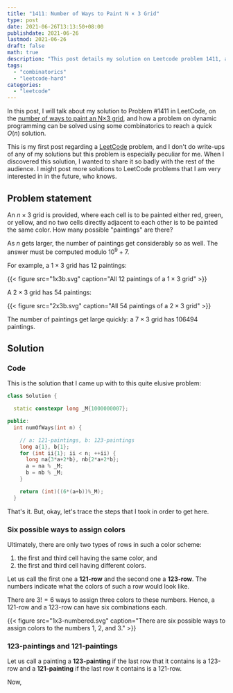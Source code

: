 ```yaml
---
title: "1411: Number of Ways to Paint N × 3 Grid"
type: post
date: 2021-06-26T13:13:50+08:00
publishdate: 2021-06-26
lastmod: 2021-06-26
draft: false
math: true
description: "This post details my solution on Leetcode problem 1411, and how combinatorics can be used to"
tags:
  - "combinatorics"
  - "leetcode-hard"
categories:
  - "leetcode"
---
```


In this post, I will talk about my solution to Problem #1411 in LeetCode,
on the [number of ways to paint an N×3 grid](https://leetcode.com/problems/number-of-ways-to-paint-n-3-grid/),
and how a problem on dynamic programming can be solved using some combinatorics to reach a quick $O(n)$ solution.

<!--more-->

This is my first post regarding a [LeetCode](https://leetcode.com/) problem,
and I don't do write-ups of any of my solutions
but this problem is especially peculiar for me.
When I discovered this solution, I wanted to share it so badly with the rest of the audience.
I might post more solutions to LeetCode problems that I am very interested in in the future, who knows.

## Problem statement

An $n\times3$ grid is provided, where each cell is to be painted either red, green, or yellow,
and no two cells directly adjacent to each other is to be painted the same color.
How many possible "paintings" are there?

As $n$ gets larger, the number of paintings get considerably so as well.
The answer must be computed modulo $10^9+7$.

For example, a $1\times3$ grid has $12$ paintings:

{{< figure
  src="1x3b.svg"
  caption="All 12 paintings of a $1\times3$ grid" >}}

A $2\times3$ grid has $54$ paintings:

{{< figure
  src="2x3b.svg"
  caption="All 54 paintings of a $2\times3$ grid" >}}

The number of paintings get large quickly: a $7\times3$ grid has $106494$ paintings.

## Solution

### Code

This is the solution that I came up with to this quite elusive problem:

```c++
class Solution {

  static constexpr long _M{1000000007};

public:
  int numOfWays(int n) {

    // a: 121-paintings, b: 123-paintings
    long a{1}, b{1};
    for (int ii{1}; ii < n; ++ii) {
      long na{3*a+2*b}, nb{2*a+2*b};
      a = na % _M;
      b = nb % _M;
    }

    return (int)((6*(a+b))%_M);
  }
```

That's it. But, okay, let's trace the steps that I took in order to get here.

### Six possible ways to assign colors

Ultimately, there are only two types of rows in such a color scheme:

1. the first and third cell having the same color, and
2. the first and third cell having different colors.

Let us call the first one a **121-row** and the second one a **123-row**.
The numbers indicate what the colors of such a row would look like.

There are $3! = 6$ ways to assign three colors to these numbers.
Hence, a 121-row and a 123-row can have six combinations each.

{{< figure
  src="1x3-numbered.svg"
  caption="There are six possible ways to assign colors to the numbers 1, 2, and 3." >}}

### 123-paintings and 121-paintings

Let us call a painting a **123-painting** if the last row that it contains is a 123-row
and a **121-painting** if the last row it contains is a 121-row.

Now,

